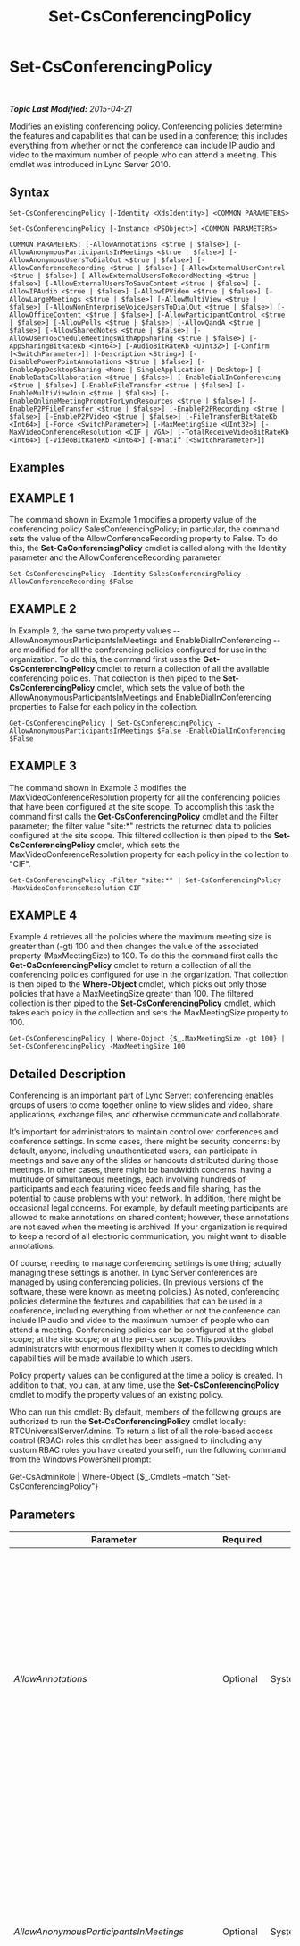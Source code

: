 ﻿---
title: Set-CsConferencingPolicy
TOCTitle: Set-CsConferencingPolicy
ms:assetid: 2ddcf4ea-ae6c-40fa-9499-4e3b1b140e68
ms:mtpsurl: https://technet.microsoft.com/en-us/library/Gg425788(v=OCS.15)
ms:contentKeyID: 48183732
ms.date: 04/21/2015
mtps_version: v=OCS.15
---

<div data-xmlns="http://www.w3.org/1999/xhtml">

<div class="topic" data-xmlns="http://www.w3.org/1999/xhtml" data-msxsl="urn:schemas-microsoft-com:xslt" data-cs="http://msdn.microsoft.com/en-us/">

<div data-asp="http://msdn2.microsoft.com/asp">

# Set-CsConferencingPolicy

</div>

<div id="mainSection">

<div id="mainBody">

<span> </span>

_**Topic Last Modified:** 2015-04-21_

Modifies an existing conferencing policy. Conferencing policies determine the features and capabilities that can be used in a conference; this includes everything from whether or not the conference can include IP audio and video to the maximum number of people who can attend a meeting. This cmdlet was introduced in Lync Server 2010.

<div>

## Syntax

    Set-CsConferencingPolicy [-Identity <XdsIdentity>] <COMMON PARAMETERS>

    Set-CsConferencingPolicy [-Instance <PSObject>] <COMMON PARAMETERS>

    COMMON PARAMETERS: [-AllowAnnotations <$true | $false>] [-AllowAnonymousParticipantsInMeetings <$true | $false>] [-AllowAnonymousUsersToDialOut <$true | $false>] [-AllowConferenceRecording <$true | $false>] [-AllowExternalUserControl <$true | $false>] [-AllowExternalUsersToRecordMeeting <$true | $false>] [-AllowExternalUsersToSaveContent <$true | $false>] [-AllowIPAudio <$true | $false>] [-AllowIPVideo <$true | $false>] [-AllowLargeMeetings <$true | $false>] [-AllowMultiView <$true | $false>] [-AllowNonEnterpriseVoiceUsersToDialOut <$true | $false>] [-AllowOfficeContent <$true | $false>] [-AllowParticipantControl <$true | $false>] [-AllowPolls <$true | $false>] [-AllowQandA <$true | $false>] [-AllowSharedNotes <$true | $false>] [-AllowUserToScheduleMeetingsWithAppSharing <$true | $false>] [-AppSharingBitRateKb <Int64>] [-AudioBitRateKb <UInt32>] [-Confirm [<SwitchParameter>]] [-Description <String>] [-DisablePowerPointAnnotations <$true | $false>] [-EnableAppDesktopSharing <None | SingleApplication | Desktop>] [-EnableDataCollaboration <$true | $false>] [-EnableDialInConferencing <$true | $false>] [-EnableFileTransfer <$true | $false>] [-EnableMultiViewJoin <$true | $false>] [-EnableOnlineMeetingPromptForLyncResources <$true | $false>] [-EnableP2PFileTransfer <$true | $false>] [-EnableP2PRecording <$true | $false>] [-EnableP2PVideo <$true | $false>] [-FileTransferBitRateKb <Int64>] [-Force <SwitchParameter>] [-MaxMeetingSize <UInt32>] [-MaxVideoConferenceResolution <CIF | VGA>] [-TotalReceiveVideoBitRateKb <Int64>] [-VideoBitRateKb <Int64>] [-WhatIf [<SwitchParameter>]]

</div>

<div>

## Examples

<div>

## EXAMPLE 1

The command shown in Example 1 modifies a property value of the conferencing policy SalesConferencingPolicy; in particular, the command sets the value of the AllowConferenceRecording property to False. To do this, the **Set-CsConferencingPolicy** cmdlet is called along with the Identity parameter and the AllowConferenceRecording parameter.

    Set-CsConferencingPolicy -Identity SalesConferencingPolicy -AllowConferenceRecording $False

</div>

<div>

## EXAMPLE 2

In Example 2, the same two property values -- AllowAnonymousParticipantsInMeetings and EnableDialInConferencing -- are modified for all the conferencing policies configured for use in the organization. To do this, the command first uses the **Get-CsConferencingPolicy** cmdlet to return a collection of all the available conferencing policies. That collection is then piped to the **Set-CsConferencingPolicy** cmdlet, which sets the value of both the AllowAnonymousParticipantsInMeetings and EnableDialInConferencing properties to False for each policy in the collection.

    Get-CsConferencingPolicy | Set-CsConferencingPolicy -AllowAnonymousParticipantsInMeetings $False -EnableDialInConferencing $False

</div>

<div>

## EXAMPLE 3

The command shown in Example 3 modifies the MaxVideoConferenceResolution property for all the conferencing policies that have been configured at the site scope. To accomplish this task the command first calls the **Get-CsConferencingPolicy** cmdlet and the Filter parameter; the filter value "site:\*" restricts the returned data to policies configured at the site scope. This filtered collection is then piped to the **Set-CsConferencingPolicy** cmdlet, which sets the MaxVideoConferenceResolution property for each policy in the collection to "CIF".

    Get-CsConferencingPolicy -Filter "site:*" | Set-CsConferencingPolicy  -MaxVideoConferenceResolution CIF

</div>

<div>

## EXAMPLE 4

Example 4 retrieves all the policies where the maximum meeting size is greater than (-gt) 100 and then changes the value of the associated property (MaxMeetingSize) to 100. To do this the command first calls the **Get-CsConferencingPolicy** cmdlet to return a collection of all the conferencing policies configured for use in the organization. That collection is then piped to the **Where-Object** cmdlet, which picks out only those policies that have a MaxMeetingSize greater than 100. The filtered collection is then piped to the **Set-CsConferencingPolicy** cmdlet, which takes each policy in the collection and sets the MaxMeetingSize property to 100.

    Get-CsConferencingPolicy | Where-Object {$_.MaxMeetingSize -gt 100} | Set-CsConferencingPolicy -MaxMeetingSize 100 

</div>

</div>

<div>

## Detailed Description

Conferencing is an important part of Lync Server: conferencing enables groups of users to come together online to view slides and video, share applications, exchange files, and otherwise communicate and collaborate.

It’s important for administrators to maintain control over conferences and conference settings. In some cases, there might be security concerns: by default, anyone, including unauthenticated users, can participate in meetings and save any of the slides or handouts distributed during those meetings. In other cases, there might be bandwidth concerns: having a multitude of simultaneous meetings, each involving hundreds of participants and each featuring video feeds and file sharing, has the potential to cause problems with your network. In addition, there might be occasional legal concerns. For example, by default meeting participants are allowed to make annotations on shared content; however, these annotations are not saved when the meeting is archived. If your organization is required to keep a record of all electronic communication, you might want to disable annotations.

Of course, needing to manage conferencing settings is one thing; actually managing these settings is another. In Lync Server conferences are managed by using conferencing policies. (In previous versions of the software, these were known as meeting policies.) As noted, conferencing policies determine the features and capabilities that can be used in a conference, including everything from whether or not the conference can include IP audio and video to the maximum number of people who can attend a meeting. Conferencing policies can be configured at the global scope; at the site scope; or at the per-user scope. This provides administrators with enormous flexibility when it comes to deciding which capabilities will be made available to which users.

Policy property values can be configured at the time a policy is created. In addition to that, you can, at any time, use the **Set-CsConferencingPolicy** cmdlet to modify the property values of an existing policy.

Who can run this cmdlet: By default, members of the following groups are authorized to run the **Set-CsConferencingPolicy** cmdlet locally: RTCUniversalServerAdmins. To return a list of all the role-based access control (RBAC) roles this cmdlet has been assigned to (including any custom RBAC roles you have created yourself), run the following command from the Windows PowerShell prompt:

Get-CsAdminRole | Where-Object {$\_.Cmdlets –match "Set-CsConferencingPolicy"}

</div>

<div>

## Parameters


<table>
<colgroup>
<col style="width: 25%" />
<col style="width: 25%" />
<col style="width: 25%" />
<col style="width: 25%" />
</colgroup>
<thead>
<tr class="header">
<th>Parameter</th>
<th>Required</th>
<th>Type</th>
<th>Description</th>
</tr>
</thead>
<tbody>
<tr class="odd">
<td><p><em>AllowAnnotations</em></p></td>
<td><p>Optional</p></td>
<td><p>System.Boolean</p></td>
<td><p>Indicates whether or not participants are allowed to make on-screen annotations on any content shared during the meeting; in addition, this setting determines whether or not whiteboarding is allowed in the conference. The default value is True.</p>
<p>Note that annotations are not archived along with other meeting content.</p>
<p>This setting applies to the user who organizes the conference: if set to False, no conference created by a user affected by this policy will include annotations. However, the user can participate in other conferences where annotations are allowed.</p></td>
</tr>
<tr class="even">
<td><p><em>AllowAnonymousParticipantsInMeetings</em></p></td>
<td><p>Optional</p></td>
<td><p>System.Boolean</p></td>
<td><p>Indicates whether anonymous users are allowed to participate in the meeting. If set to False then only authenticated users (that is, users logged on to your Active Directory Domain Services or the Active Directory of a federated partner) are allowed to attend the meeting. The default value is True.</p>
<p>This setting applies to the user who organizes the conference: if set to False, no conference created by a user affected by this policy will allow anonymous participants. However, the user can take part in other conferences where anonymous participants are allowed.</p></td>
</tr>
<tr class="odd">
<td><p><em>AllowAnonymousUsersToDialOut</em></p></td>
<td><p>Optional</p></td>
<td><p>System.Boolean</p></td>
<td><p>Indicates whether or not anonymous users (for example, unauthenticated users) are allowed to join a conference using dial-out phoning. With dial-out phoning the conferencing server will telephone the user; when the user answers the phone, he or she will be joined to the conference.</p>
<p>Note that dial-in conferencing is allowed even when this setting is False.</p>
<p>This setting applies to the user who organizes the conference: if set to False, no conference created by a user affected by this policy will allow anonymous participants to join the conference by dialing out; however, the user can take part in other conferences where anonymous users can join by dialing out.</p>
<p>The default value is False ($False).</p></td>
</tr>
<tr class="even">
<td><p><em>AllowConferenceRecording</em></p></td>
<td><p>Optional</p></td>
<td><p>System.Boolean</p></td>
<td><p>Indicates whether users are allowed to record the meeting. The default value is False.</p>
<p>This setting applies to all users taking part in the conference.</p></td>
</tr>
<tr class="odd">
<td><p><em>AllowExternalUserControl</em></p></td>
<td><p>Optional</p></td>
<td><p>System.Boolean</p></td>
<td><p>Indicates whether external users (either anonymous users or federated) are allowed to take control of shared applications or desktops. The default value is False.</p>
<p>This setting is enforced at the per-user level, and for both conferences and peer-to-peer communication sessions. That means that some users in a session might be allowed to give up control of a shared application or desktop to an external user while other users might not be allowed to give up control.</p></td>
</tr>
<tr class="even">
<td><p><em>AllowExternalUsersToRecordMeeting</em></p></td>
<td><p>Optional</p></td>
<td><p>System.Boolean</p></td>
<td><p>Indicates whether external users (either anonymous users or federated users) are allowed to record the meeting. The default value is False.</p>
<p>This setting applies to the user who organizes the conference: if set to False, no conference created by a user affected by this policy will allow external users to record conferences. However, the user can take part in other conferences where external users are allowed to record meetings.</p>
<p>Note that this setting takes effect only if the AllowConferenceRecording property is set to True.</p></td>
</tr>
<tr class="odd">
<td><p><em>AllowExternalUsersToSaveContent</em></p></td>
<td><p>Optional</p></td>
<td><p>System.Boolean</p></td>
<td><p>Indicates whether external users (that is, users not currently logged-on to your network) are allowed to save handouts, slides, and other meeting content. The default value is True.</p>
<p>This setting applies to the user who organizes the conference: if set to False, no conference created by a user affected by this policy will allow external users to save content. However, the user can take part in other conferences where external users are allowed to save content.</p></td>
</tr>
<tr class="even">
<td><p><em>AllowIPAudio</em></p></td>
<td><p>Optional</p></td>
<td><p>System.Boolean</p></td>
<td><p>Indicates whether or not computer audio is allowed in the meeting. The default value is True.</p>
<p>This setting applies to the user who organizes the conference: if set to False, no conference created by a user affected by this policy will allow IP audio. However, the user can take part in other conferences where IP audio is allowed.</p></td>
</tr>
<tr class="odd">
<td><p><em>AllowIPVideo</em></p></td>
<td><p>Optional</p></td>
<td><p>System.Boolean</p></td>
<td><p>Indicates whether or not computer video is allowed in the meeting. The default value is True.</p>
<p>This setting applies to the user who organizes the conference: if set to False, no conference created by a user affected by this policy will allow IP video. However, the user can take part in other conferences where IP video is allowed.</p></td>
</tr>
<tr class="even">
<td><p><em>AllowLargeMeetings</em></p></td>
<td><p>Optional</p></td>
<td><p>System.Boolean</p></td>
<td><p>When set to True, all online meetings are treated as &quot;large meeting.&quot; With a large meeting, restrictions are placed on the number of notifications that are sent to participants as well as the size of the meeting roster that is transmitted by default.</p>
<p>The default value is False ($False).</p></td>
</tr>
<tr class="odd">
<td><p><em>AllowMultiView</em></p></td>
<td><p>Optional</p></td>
<td><p>System.Boolean</p></td>
<td><p>When set to True (the default value) enables users to schedule conferences that allow multiview; that is, clients can receive multiple video streams during a given conference. This setting applies to the user who organizes the conference: if set to False, no conference created by a user affected by this policy can include multiview. However, the user can participate in other conferences where multiview is allowed.</p></td>
</tr>
<tr class="even">
<td><p><em>AllowNonEnterpriseVoiceUsersToDialOut</em></p></td>
<td><p>Optional</p></td>
<td><p>System.Boolean</p></td>
<td><p>Indicates whether or users who have not been enabled for Enterprise Voice are allowed to join a conference using dial-out phoning. With dial-out phoning the conferencing server will telephone the user; when the user answers the phone, he or she will be joined to the conference.</p>
<p>Note that dial-in conferencing is allowed even when this setting is False.</p>
<p>This setting applies to the user who organizes the conference: if set to False, no conference created by a user affected by this policy will allow users who have not been enabled for Enterprise Voice to join the conference via dial-out phoning. However, the user can take part in other conferences where users who have not been enabled for Enterprise Voice can join via dial out.</p>
<p>The default value is False ($False).</p></td>
</tr>
<tr class="odd">
<td><p><em>AllowOfficeContent</em></p></td>
<td><p>Optional</p></td>
<td><p>System.Boolean</p></td>
<td><p>When set to False, prevents users from using Office content in their conferences.</p></td>
</tr>
<tr class="even">
<td><p><em>AllowParticipantControl</em></p></td>
<td><p>Optional</p></td>
<td><p>System.Boolean</p></td>
<td><p>Indicates whether or not meeting participants are allowed to take control of applications or desktops shared during the meeting. The default value is True.</p>
<p>This setting applies to the user who organizes the conference: if set to False, no conference created by a user affected by this policy will allow participant control. However, the user can take part in other conferences where participant control is allowed.</p></td>
</tr>
<tr class="odd">
<td><p><em>AllowPolls</em></p></td>
<td><p>Optional</p></td>
<td><p>System.Boolean</p></td>
<td><p>Indicates whether or not users are allowed to conduct online polls during a meeting. The default value is True.</p>
<p>This setting applies to the user who organizes the conference: if set to False, no conference created by a user affected by this policy will allow polls. However, the user can take part in other conferences where polls are allowed.</p></td>
</tr>
<tr class="even">
<td><p><em>AllowQandA</em></p></td>
<td><p>Optional</p></td>
<td><p>System.Boolean</p></td>
<td><p>When set to True (the default value) the user will be able to include the Questions and Answers Manager in any online conference that he or she organizes. When set to False, the user will be prohibited from including Questions and Answers Manager in any of his or her conferences.</p>
<p>This setting applies to the user who organizes the conference: if set to False, no conference created by a user affected by this policy will allow the use of the Questions and Answers Manager. However, the user can make use of the Questions and Answers Manager in other conferences where polls are allowed.</p></td>
</tr>
<tr class="odd">
<td><p><em>AllowSharedNotes</em></p></td>
<td><p>Optional</p></td>
<td><p>System.Boolean</p></td>
<td><p>When set to True (the default value) any open OneNote notebooks linked to the conference will automatically be updated with information such as conference participants and details about content shared during the conference.</p></td>
</tr>
<tr class="even">
<td><p><em>AllowUserToScheduleMeetingsWithAppSharing</em></p></td>
<td><p>Optional</p></td>
<td><p>System.Boolean</p></td>
<td><p>Indicates whether or not users are allowed to organize meetings that include application sharing. The default value is True.</p>
<p>This setting applies to the user who organizes the conference: if set to False, no conference created by a user affected by this policy will allow application sharing. However, the user can take part in other conferences where application sharing is allowed.</p></td>
</tr>
<tr class="odd">
<td><p><em>AppSharingBitRateKb</em></p></td>
<td><p>Optional</p></td>
<td><p>System.Int64</p></td>
<td><p>Bit rate (in kilobits) used for application sharing. The default value is 50000.</p></td>
</tr>
<tr class="even">
<td><p><em>AudioBitRateKb</em></p></td>
<td><p>Optional</p></td>
<td><p>System.UInt32</p></td>
<td><p>Bit rate (in kilobits) used for audio transmissions. The audio bit rate can be any whole number between 20 and 200, inclusive; the default value is 200.</p>
<p>This setting is enforced at the per-user level, and for both conferences and peer-to-peer communication sessions.</p></td>
</tr>
<tr class="odd">
<td><p><em>Confirm</em></p></td>
<td><p>Optional</p></td>
<td><p>System.Management.Automation.SwitchParameter</p></td>
<td><p>Prompts you for confirmation before executing the command.</p></td>
</tr>
<tr class="even">
<td><p><em>Description</em></p></td>
<td><p>Optional</p></td>
<td><p>System.String</p></td>
<td><p>Enables administrators to provide additional text about the conferencing policy. For example, the Description might indicate the users the policy should be assigned to.</p></td>
</tr>
<tr class="odd">
<td><p><em>DisablePowerPointAnnotations</em></p></td>
<td><p>Optional</p></td>
<td><p>System.Boolean</p></td>
<td><p>When set to True ($True) users will not be able to add annotations to PowerPoint slides used in a conference. However (depending on the value of the AllowAnnotations property), users will still have access to other whiteboarding features. The default value is False, meaning that PowerPoint annotations are allowed.</p></td>
</tr>
<tr class="even">
<td><p><em>EnableAppDesktopSharing</em></p></td>
<td><p>Optional</p></td>
<td><p>Microsoft.Rtc.Management.WritableConfig.Policy.Meeting.EnableAppDesktopSharing</p></td>
<td><p>Indicates whether participants are allowed to share applications (or their desktop) during the course of a meeting. Allowed values include:</p>
<p>Desktop. Users are allowed to share their entire desktop.</p>
<p>SingleApplication. Users are allowed to share a single application.</p>
<p>None. Users are not allowed to share applications or their desktop.</p>
<p>This setting is enforced at the per-user level. That means that some users in a conference might be allowed to share their desktop or applications while other users in the same conference might not be allowed to do so.</p>
<p>The default value is Desktop.</p></td>
</tr>
<tr class="odd">
<td><p><em>EnableDataCollaboration</em></p></td>
<td><p>Optional</p></td>
<td><p>System.Boolean</p></td>
<td><p>Indicates whether users can organize meetings that include data collaboration activities such as whiteboarding and annotations.</p>
<p>This setting applies to the user who organizes the conference: if set to False, no conference created by a user affected by this policy will allow data collaboration. However, the user can take part in other conferences where data collaboration is allowed.</p></td>
</tr>
<tr class="even">
<td><p><em>EnableDialInConferencing</em></p></td>
<td><p>Optional</p></td>
<td><p>System.Boolean</p></td>
<td><p>Indicates whether users are able to join the meeting by dialing in with a public switched telephone network (PSTN) telephone. The default value is True.</p>
<p>This setting applies to the user who organizes the conference: if set to False, no conference created by a user affected by this policy will allow dial-in conferencing. However, the user can take part in other conferences where dial-in conferencing is allowed.</p></td>
</tr>
<tr class="odd">
<td><p><em>EnableFileTransfer</em></p></td>
<td><p>Optional</p></td>
<td><p>System.Boolean</p></td>
<td><p>Indicates whether file transfers to all the meeting participants are allowed during the meeting. The default value is True.</p>
<p>This setting applies to the user who organizes the conference: if set to False, no conference created by a user affected by this policy will allow file transfers. However, the user can take part in other conferences where file transfers are allowed.</p></td>
</tr>
<tr class="even">
<td><p><em>EnableMultiViewJoin</em></p></td>
<td><p>Optional</p></td>
<td><p>System.Boolean</p></td>
<td><p>When set to True (the default value) clients will attempt to join a conference using multiview (which allows the client to receive multiple video streams during the conference). This parameter will be ignored if multiview is not allowed in the conference being joined. This setting is enforced at the per-user level, and for both conferences and peer-to-peer communication sessions. That means that some users in a session might be allowed to have multiple video streams while other users in the same conference might not.</p></td>
</tr>
<tr class="odd">
<td><p><em>EnableOnlineMeetingPromptForLyncResources</em></p></td>
<td><p>Optional</p></td>
<td><p>System.Boolean</p></td>
<td><p>When set to True, users will be prompted any time they schedule a meeting in Outlook that includes invitees (such as a meeting room) that would benefit from having the meeting held online. The default value is False.</p></td>
</tr>
<tr class="even">
<td><p><em>EnableP2PFileTransfer</em></p></td>
<td><p>Optional</p></td>
<td><p>System.Boolean</p></td>
<td><p>Indicates whether peer-to-peer file transfers (that is, file transfers that do not involve all participants) are allowed during the meeting. The default value is True ($True).</p>
<p>This setting is enforced at the per-user level. That means that one user in a peer-to-peer communication session might be allowed to transfer files while the other user is not.</p></td>
</tr>
<tr class="odd">
<td><p><em>EnableP2PRecording</em></p></td>
<td><p>Optional</p></td>
<td><p>System.Boolean</p></td>
<td><p>If True, users will be able to record peer-to-peer communication sessions. The default value is False.</p>
<p>This setting is enforced at the per-user level. That means that one user in a peer-to-peer communication session might be allowed to record the session while the other user is not.</p></td>
</tr>
<tr class="even">
<td><p><em>EnableP2PVideo</em></p></td>
<td><p>Optional</p></td>
<td><p>System.Boolean</p></td>
<td><p>If True, users will be able to take part in peer-to-peer video communication sessions. The default value is False.</p>
<p>This setting is enforced at the per-user level. That means that one user in a peer-to-peer communication session might be allowed to use video while the other user is not.</p></td>
</tr>
<tr class="odd">
<td><p><em>FileTransferBitRateKb</em></p></td>
<td><p>Optional</p></td>
<td><p>System.Int64</p></td>
<td><p>Bit rate (in kilobits) used for file transfers. The default value is 50000.</p></td>
</tr>
<tr class="even">
<td><p><em>Force</em></p></td>
<td><p>Optional</p></td>
<td><p>System.Management.Automation.SwitchParameter</p></td>
<td><p>Suppresses the display of any non-fatal error message that might occur when running the command.</p></td>
</tr>
<tr class="odd">
<td><p><em>Identity</em></p></td>
<td><p>Optional</p></td>
<td><p>Microsoft.Rtc.Management.Xds.XdsIdentity</p></td>
<td><p>Unique identifier for the conferencing policy to be modified. Conferencing policies can be configured at the global, site, or per-user scopes. To modify the global policy, use this syntax: -Identity global. To modify a site policy, use syntax similar to this: -Identity site:Redmond. To modify a per-user policy, use syntax similar to this: -Identity SalesConferencingPolicy.</p>
<p>Note that wildcards are not allowed when specifying an Identity. If you do not specify an Identity the <strong>Set-CsConferencingPolicy</strong> cmdlet will automatically modify the global conferencing policy.</p></td>
</tr>
<tr class="even">
<td><p><em>Instance</em></p></td>
<td><p>Optional</p></td>
<td><p>Meeting Policy</p></td>
<td><p>Allows you to pass a reference to an object to the cmdlet rather than set individual parameter values.</p></td>
</tr>
<tr class="odd">
<td><p><em>MaxMeetingSize</em></p></td>
<td><p>Optional</p></td>
<td><p>System.UInt32</p></td>
<td><p>Indicates the maximum number of people who are allowed to attend a meeting. After the maximum number of participants has been reached anyone else who tries to join the meeting will be turned away with the notice that the meeting is full. The number of participants specified in this value can be any 32-bit whole number (any value between 1 and 4,294,967,295), but the recommended size is between 2 and 250, inclusive; the default value is 250.</p>
<div class="alert">

> [!NOTE]
> 250 is the maximum for shared pool deployments, based on Microsoft testing. For information about supporting meeting with more than 250 participants, see "Microsoft Lync Server 2010 Support for Large Meetings" at <A href="http://go.microsoft.com/fwlink/p/?linkid=242073">http://go.microsoft.com/fwlink/p/?linkId=242073</A>.


</div>
<p>This setting applies to the user who organizes the conference: no conference created by a user affected by this policy will allow more than the specified number of participants. However, the user can take part in other conferences where additional participants are allowed.</p></td>
</tr>
<tr class="even">
<td><p><em>MaxVideoConferenceResolution</em></p></td>
<td><p>Optional</p></td>
<td><p>Microsoft.Rtc.Management.WritableConfig.Policy.Meeting.MaxVideoConferenceResolution</p></td>
<td><p>Indicates the maximum resolution for meeting video. Allowed values are:</p>
<p>CIF. Common Intermediate Format (CIF) has a resolution of 352 pixels by 288 pixels.</p>
<p>VGA. VGA has a resolution of 640 pixels by 480 pixels.</p>
<p>The default value is VGA.</p></td>
</tr>
<tr class="odd">
<td><p><em>TotalReceiveVideoBitRateKb</em></p></td>
<td><p>Optional</p></td>
<td><p>System.Int64</p></td>
<td><p>Indicates the maximum allowed bitrate (in kilobytes per second) for all the video used in a conference; that is, the combined total for all the video streams. The default value is 50000 kilobits per second.</p></td>
</tr>
<tr class="even">
<td><p><em>VideoBitRateKb</em></p></td>
<td><p>Optional</p></td>
<td><p>System.Int64</p></td>
<td><p>Bit rate (in kilobits) used for video transmissions. The default value is 50000.</p>
<p>This setting is enforced at the per-user level, and for both conferences and peer-to-peer communication sessions.</p></td>
</tr>
<tr class="odd">
<td><p><em>WhatIf</em></p></td>
<td><p>Optional</p></td>
<td><p>System.Management.Automation.SwitchParameter</p></td>
<td><p>Describes what would happen if you executed the command without actually executing the command.</p></td>
</tr>
</tbody>
</table>


</div>

<div>

## Input Types

Microsoft.Rtc.Management.WritableConfig.Policy.Meeting.MeetingPolicy object. The **Set-CsConferencingPolicy** cmdlet accepts pipelined instances of the meeting policy object.

</div>

<div>

## Return Types

The **Set-CsConferencingPolicy** cmdlet does not return a value or object. Instead, the cmdlet configures instances of the Microsoft.Rtc.Management.WritableConfig.Policy.Meeting.MeetingPolicy object.

</div>

<div>

## See Also


[Get-CsConferencingPolicy](get-csconferencingpolicy.md)  
[Grant-CsConferencingPolicy](grant-csconferencingpolicy.md)  
[New-CsConferencingPolicy](new-csconferencingpolicy.md)  
[Remove-CsConferencingPolicy](remove-csconferencingpolicy.md)  
  

</div>

</div>

<span> </span>

</div>

</div>

</div>

